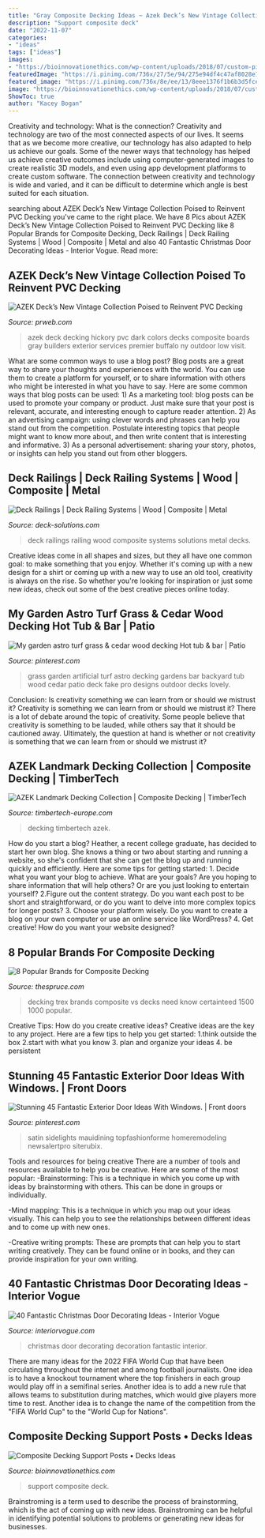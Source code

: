 ```yaml
---
title: "Gray Composite Decking Ideas ~ Azek Deck’s New Vintage Collection Poised To Reinvent Pvc Decking"
description: "Support composite deck"
date: "2022-11-07"
categories:
- "ideas"
tags: ["ideas"]
images:
- "https://bioinnovationethics.com/wp-content/uploads/2018/07/custom-pillars-created-your-deck-company-using-a-low-maintenance-for-sizing-1536-x-2312-630x380.jpg"
featuredImage: "https://i.pinimg.com/736x/27/5e/94/275e94df4c47af8028e176ef9bf24509.jpg"
featured_image: "https://i.pinimg.com/736x/8e/ee/13/8eee1376f1b6b3d5fcea085df2345b2c--fake-grass-summer-garden.jpg"
image: "https://bioinnovationethics.com/wp-content/uploads/2018/07/custom-pillars-created-your-deck-company-using-a-low-maintenance-for-sizing-1536-x-2312-630x380.jpg"
ShowToc: true
author: "Kacey Bogan"
---
```



Creativity and technology: What is the connection?
Creativity and technology are two of the most connected aspects of our lives. It seems that as we become more creative, our technology has also adapted to help us achieve our goals. Some of the newer ways that technology has helped us achieve creative outcomes include using computer-generated images to create realistic 3D models, and even using app development platforms to create custom software. The connection between creativity and technology is wide and varied, and it can be difficult to determine which angle is best suited for each situation.

	

		
searching about AZEK Deck’s New Vintage Collection Poised to Reinvent PVC Decking you've came to the right place. We have 8 Pics about AZEK Deck’s New Vintage Collection Poised to Reinvent PVC Decking like 8 Popular Brands for Composite Decking, Deck Railings | Deck Railing Systems | Wood | Composite | Metal and also 40 Fantastic Christmas Door Decorating Ideas - Interior Vogue. Read more:
		
    
## AZEK Deck’s New Vintage Collection Poised To Reinvent PVC Decking

<img loading=lazy src="http://ww1.prweb.com/prfiles/2015/02/24/12539736/AZEK_Vintage_DarkHickory_Premier_SlateGray_Lighting_01_SMALL.jpg" onerror="this.onerror=null;this.src='https://tse1.mm.bing.net/th?id=OIP.reucMVIrO3CjoLZXsd4kRQHaLG&amp;pid=15.1';" alt="AZEK Deck’s New Vintage Collection Poised to Reinvent PVC Decking">

_Source: prweb.com_

>azek deck decking hickory pvc dark colors decks composite boards gray builders exterior services premier buffalo ny outdoor low visit. 

	

What are some common ways to use a blog post?
Blog posts are a great way to share your thoughts and experiences with the world. You can use them to create a platform for yourself, or to share information with others who might be interested in what you have to say. Here are some common ways that blog posts can be used: 1) As a marketing tool: blog posts can be used to promote your company or product. Just make sure that your post is relevant, accurate, and interesting enough to capture reader attention. 2) As an advertising campaign: using clever words and phrases can help you stand out from the competition. Postulate interesting topics that people might want to know more about, and then write content that is interesting and informative. 3) As a personal advertisement: sharing your story, photos, or insights can help you stand out from other bloggers.

    
## Deck Railings | Deck Railing Systems | Wood | Composite | Metal

<img loading=lazy src="https://www.deck-solutions.com/wp-content/uploads/2015/06/IMG_1668.jpg" onerror="this.onerror=null;this.src='https://tse3.mm.bing.net/th?id=OIP.bpZsx5AfygwI87-fqW8BTQHaFj&amp;pid=15.1';" alt="Deck Railings | Deck Railing Systems | Wood | Composite | Metal">

_Source: deck-solutions.com_

>deck railings railing wood composite systems solutions metal decks. 

	

Creative ideas come in all shapes and sizes, but they all have one common goal: to make something that you enjoy. Whether it's coming up with a new design for a shirt or coming up with a new way to use an old tool, creativity is always on the rise. So whether you're looking for inspiration or just some new ideas, check out some of the best creative pieces online today.

    
## My Garden Astro Turf Grass &amp; Cedar Wood Decking Hot Tub &amp; Bar | Patio

<img loading=lazy src="https://i.pinimg.com/736x/8e/ee/13/8eee1376f1b6b3d5fcea085df2345b2c--fake-grass-summer-garden.jpg" onerror="this.onerror=null;this.src='https://tse3.mm.bing.net/th?id=OIP.mFoJBhbZmiXwVzRI_-MB_gHaJ3&amp;pid=15.1';" alt="My garden astro turf grass &amp; cedar wood decking Hot tub &amp; bar | Patio">

_Source: pinterest.com_

>grass garden artificial turf astro decking gardens bar backyard tub wood cedar patio deck fake pro designs outdoor decks lovely. 

	

Conclusion: Is creativity something we can learn from or should we mistrust it?
Creativity is something we can learn from or should we mistrust it?
There is a lot of debate around the topic of creativity. Some people believe that creativity is something to be lauded, while others say that it should be cautioned away. Ultimately, the question at hand is whether or not creativity is something that we can learn from or should we mistrust it?

    
## AZEK Landmark Decking Collection | Composite Decking | TimberTech

<img loading=lazy src="https://dev.timbertech-europe.com/images/tt/products/decking/landmark/azek-landmark-americanwalnut.jpg" onerror="this.onerror=null;this.src='https://tse4.mm.bing.net/th?id=OIP.Kt5cIx-owKxbUQIRpk-1ywHaE8&amp;pid=15.1';" alt="AZEK Landmark Decking Collection | Composite Decking | TimberTech">

_Source: timbertech-europe.com_

>decking timbertech azek. 

	

How do you start a blog?
Heather, a recent college graduate, has decided to start her own blog. She knows a thing or two about starting and running a website, so she's confident that she can get the blog up and running quickly and efficiently. Here are some tips for getting started: 1. Decide what you want your blog to achieve. What are your goals? Are you hoping to share information that will help others? Or are you just looking to entertain yourself? 2.Figure out the content strategy. Do you want each post to be short and straightforward, or do you want to delve into more complex topics for longer posts? 3. Choose your platform wisely. Do you want to create a blog on your own computer or use an online service like WordPress? 4. Get creative! How do you want your website designed?

    
## 8 Popular Brands For Composite Decking

<img loading=lazy src="https://www.thespruce.com/thmb/P3XSNFo5Srjs9TRjE42tw4XaoAY=/1500x1000/filters:no_upscale():max_bytes(150000):strip_icc()/trex-57ec3cd53df78c690f8444a3.jpg" onerror="this.onerror=null;this.src='https://tse3.mm.bing.net/th?id=OIP.b9uvCggc-UWnASPZSjAuzgHaE8&amp;pid=15.1';" alt="8 Popular Brands for Composite Decking">

_Source: thespruce.com_

>decking trex brands composite vs decks need know certainteed 1500 1000 popular. 

	

Creative Tips: How do you create creative ideas?
Creative ideas are the key to any project. Here are a few tips to help you get started: 
1.think outside the box 
2.start with what you know 
3. plan and organize your ideas 
4. be persistent 

    
## Stunning 45 Fantastic Exterior Door Ideas With Windows. | Front Doors

<img loading=lazy src="https://i.pinimg.com/736x/27/5e/94/275e94df4c47af8028e176ef9bf24509.jpg" onerror="this.onerror=null;this.src='https://tse3.mm.bing.net/th?id=OIP.unQ008eKYkAgVuYJ7GDrsgHaJ4&amp;pid=15.1';" alt="Stunning 45 Fantastic Exterior Door Ideas With Windows. | Front doors">

_Source: pinterest.com_

>satin sidelights mauidining topfashionforme homeremodeling newsalertpro siterubix. 

	

Tools and resources for being creative
There are a number of tools and resources available to help you be creative. Here are some of the most popular:
-Brainstorming: This is a technique in which you come up with ideas by brainstorming with others. This can be done in groups or individually.

-Mind mapping: This is a technique in which you map out your ideas visually. This can help you to see the relationships between different ideas and to come up with new ones.

-Creative writing prompts: These are prompts that can help you to start writing creatively. They can be found online or in books, and they can provide inspiration for your own writing.

    
## 40 Fantastic Christmas Door Decorating Ideas - Interior Vogue

<img loading=lazy src="http://interiorvogue.com/wp-content/uploads/2016/10/Christmas-Door-Decoration-Ideas-1.jpg" onerror="this.onerror=null;this.src='https://tse2.mm.bing.net/th?id=OIP.NMcyUPEdpJVJHFJ0RJW4mwHaJ6&amp;pid=15.1';" alt="40 Fantastic Christmas Door Decorating Ideas - Interior Vogue">

_Source: interiorvogue.com_

>christmas door decorating decoration fantastic interior. 

	

There are many ideas for the 2022 FIFA World Cup that have been circulating throughout the internet and among football journalists. One idea is to have a knockout tournament where the top finishers in each group would play off in a semifinal series. Another idea is to add a new rule that allows teams to substitution during matches, which would give players more time to rest. Another idea is to change the name of the competition from the "FIFA World Cup" to the "World Cup for Nations".

    
## Composite Decking Support Posts • Decks Ideas

<img loading=lazy src="https://bioinnovationethics.com/wp-content/uploads/2018/07/custom-pillars-created-your-deck-company-using-a-low-maintenance-for-sizing-1536-x-2312-630x380.jpg" onerror="this.onerror=null;this.src='https://tse1.mm.bing.net/th?id=OIP.yiIPmF_FdTvatIlsUIVXuQHaEd&amp;pid=15.1';" alt="Composite Decking Support Posts • Decks Ideas">

_Source: bioinnovationethics.com_

>support composite deck. 

	

Brainstroming is a term used to describe the process of brainstorming, which is the act of coming up with new ideas. Brainstroming can be helpful in identifying potential solutions to problems or generating new ideas for businesses.

